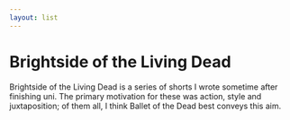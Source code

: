 ```yaml
---
layout: list
---
```


# Brightside of the Living Dead

Brightside of the Living Dead is a series of shorts I wrote sometime after finishing uni. The primary motivation for these was action, style and juxtaposition; of them all, I think Ballet of the Dead best conveys this aim.
